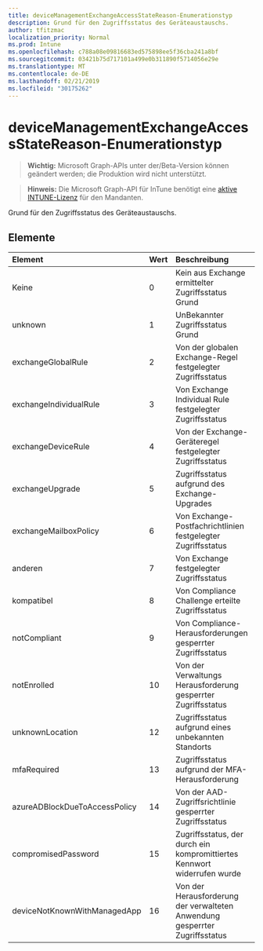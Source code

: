 ```yaml
---
title: deviceManagementExchangeAccessStateReason-Enumerationstyp
description: Grund für den Zugriffsstatus des Geräteaustauschs.
author: tfitzmac
localization_priority: Normal
ms.prod: Intune
ms.openlocfilehash: c788a08e09816683ed575898ee5f36cba241a8bf
ms.sourcegitcommit: 03421b75d717101a499e0b311890f5714056e29e
ms.translationtype: MT
ms.contentlocale: de-DE
ms.lasthandoff: 02/21/2019
ms.locfileid: "30175262"
---
```

# <a name="devicemanagementexchangeaccessstatereason-enum-type"></a>deviceManagementExchangeAccessStateReason-Enumerationstyp

> **Wichtig:** Microsoft Graph-APIs unter der/Beta-Version können geändert werden; die Produktion wird nicht unterstützt.

> **Hinweis:** Die Microsoft Graph-API für InTune benötigt eine [aktive INTUNE-Lizenz](https://go.microsoft.com/fwlink/?linkid=839381) für den Mandanten.

Grund für den Zugriffsstatus des Geräteaustauschs.

## <a name="members"></a>Elemente
|Element|Wert|Beschreibung|
|:---|:---|:---|
|Keine|0|Kein aus Exchange ermittelter Zugriffsstatus Grund|
|unknown|1|UnBekannter Zugriffsstatus Grund|
|exchangeGlobalRule|2|Von der globalen Exchange-Regel festgelegter Zugriffsstatus|
|exchangeIndividualRule|3|Von Exchange Individual Rule festgelegter Zugriffsstatus|
|exchangeDeviceRule|4|Von der Exchange-Geräteregel festgelegter Zugriffsstatus|
|exchangeUpgrade|5|Zugriffsstatus aufgrund des Exchange-Upgrades|
|exchangeMailboxPolicy|6|Von Exchange-Postfachrichtlinien festgelegter Zugriffsstatus|
|anderen|7|Von Exchange festgelegter Zugriffsstatus|
|kompatibel|8|Von Compliance Challenge erteilte Zugriffsstatus|
|notCompliant|9|Von Compliance-Herausforderungen gesperrter Zugriffsstatus|
|notEnrolled|10|Von der Verwaltungs Herausforderung gesperrter Zugriffsstatus|
|unknownLocation|12|Zugriffsstatus aufgrund eines unbekannten Standorts|
|mfaRequired|13|Zugriffsstatus aufgrund der MFA-Herausforderung|
|azureADBlockDueToAccessPolicy|14|Von der AAD-Zugriffsrichtlinie gesperrter Zugriffsstatus|
|compromisedPassword|15|Zugriffsstatus, der durch ein kompromittiertes Kennwort widerrufen wurde|
|deviceNotKnownWithManagedApp|16|Von der Herausforderung der verwalteten Anwendung gesperrter Zugriffsstatus|




